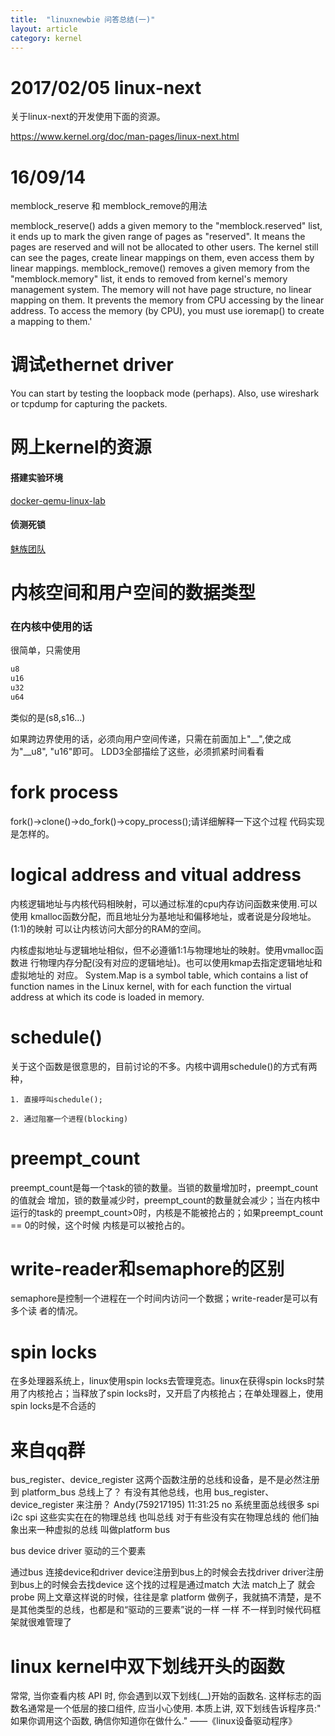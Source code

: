 ```yaml
---
title:  "linuxnewbie 问答总结(一)"
layout: article
category: kernel
---
```


# 2017/02/05 linux-next

关于linux-next的开发使用下面的资源。

https://www.kernel.org/doc/man-pages/linux-next.html

# 16/09/14

memblock_reserve 和 memblock_remove的用法

memblock_reserve() adds a given memory to the "memblock.reserved" list,
it ends up to mark the given range of pages as "reserved". It means the
pages are reserved and will not be allocated to other users. The kernel
still can see the pages, create linear mappings on them, even access
them by linear mappings.
memblock_remove() removes a given memory from the "memblock.memory"
list, it ends to removed from kernel's memory management system. The
memory will not have page structure, no linear mapping on them. It
prevents the memory from CPU accessing by the linear address. To access
the memory (by CPU), you must use ioremap() to create a mapping to
them.'

# 调试ethernet driver

You can start by testing the loopback mode (perhaps). Also, use wireshark
or tcpdump for capturing the packets.



# 网上kernel的资源

#### 搭建实验环境

[docker-qemu-linux-lab](http://www.tinylab.org/docker-qemu-linux-lab/)

#### 侦测死锁

[魅族团队](http://kernel.meizu.com/linux-dead-lock-detect-lockdep.html)


# 内核空间和用户空间的数据类型

### 在内核中使用的话
很简单，只需使用

```c
u8
u16
u32
u64
```
类似的是(s8,s16...)

如果跨边界使用的话，必须向用户空间传递，只需在前面加上"__",使之成为"__u8",
"u16"即可。
LDD3全部描绘了这些，必须抓紧时间看看

# fork process
fork()->clone()->do_fork()->copy_process();请详细解释一下这个过程
代码实现是怎样的。

# logical address and vitual address
内核逻辑地址与内核代码相映射，可以通过标准的cpu内存访问函数来使用.可以使用
kmalloc函数分配，而且地址分为基地址和偏移地址，或者说是分段地址。(1:1)的映射
可以让内核访问大部分的RAM的空间。

内核虚拟地址与逻辑地址相似，但不必遵循1:1与物理地址的映射。使用vmalloc函数进
行物理内存分配(没有对应的逻辑地址)。也可以使用kmap去指定逻辑地址和虚拟地址的
对应。
System.Map is a symbol table, which contains a list of function names in the
Linux kernel, with for each function the virtual address at which its code
is loaded in memory.

# schedule()
关于这个函数是很意思的，目前讨论的不多。内核中调用schedule()的方式有两种，

	1. 直接呼叫schedule();

	2. 通过阻塞一个进程(blocking)

# preempt_count

preempt_count是每一个task的锁的数量。当锁的数量增加时，preempt_count的值就会
增加，锁的数量减少时，preempt_count的数量就会减少；当在内核中运行的task的
preempt_count>0时，内核是不能被抢占的；如果preempt_count == 0的时候，这个时候
内核是可以被抢占的。

# write-reader和semaphore的区别
semaphore是控制一个进程在一个时间内访问一个数据；write-reader是可以有多个读
者的情况。

# spin locks
在多处理器系统上，linux使用spin locks去管理竞态。linux在获得spin locks时禁用了内核抢占；当释放了spin locks时，又开启了内核抢占；在单处理器上，使用 spin locks是不合适的

# 来自qq群

bus_register、device_register 这两个函数注册的总线和设备，是不是必然注册到 platform_bus 总线上了？
有没有其他总线，也用 bus_register、device_register 来注册？
Andy(759217195)  11:31:25
no 系统里面总线很多
spi i2c spi 这些实实在在的物理总线 也叫总线
对于有些没有实在物理总线的 他们抽象出来一种虚拟的总线 叫做platform bus

bus device driver 驱动的三个要素

通过bus 连接device和driver
device注册到bus上的时候会去找driver
driver注册到bus上的时候会去找device
这个找的过程是通过match 大法
match上了 就会probe
网上文章这样说的时候，往往是拿 platform 做例子，我就搞不清楚，是不是其他类型的总线，也都是和“驱动的三要素”说的一样
一样
不一样到时候代码框架就很难管理了

# linux kernel中双下划线开头的函数
常常, 当你查看内核 API 时, 你会遇到以双下划线(__)开始的函数名. 这样标志的函数名通常是一个低层的接口组件, 应当小心使用. 本质上讲, 双下划线告诉程序员:" 如果你调用这个函数, 确信你知道你在做什么."  ——《linux设备驱动程序》
